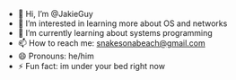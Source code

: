 - 👋 Hi, I’m @JakieGuy
- 👀 I’m interested in learning more about OS and networks
- 🌱 I’m currently learning about systems programming
- 📫 How to reach me: snakesonabeach@gmail.com
- 😄 Pronouns: he/him
- ⚡ Fun fact: im under your bed right now

<!---
JakieGuy/JakieGuy is a ✨ special ✨ repository because its `README.md` (this file) appears on your GitHub profile.
You can click the Preview link to take a look at your changes.
--->
